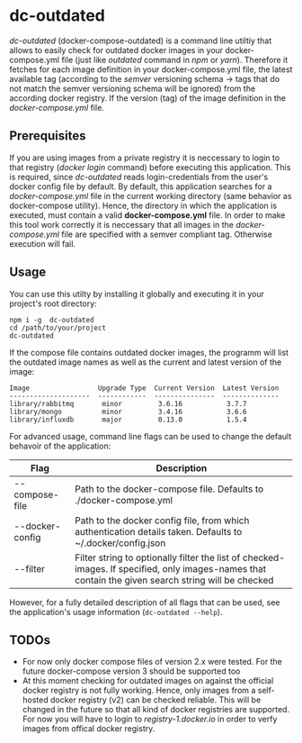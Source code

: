 # dc-outdated

_dc-outdated_ (docker-compose-outdated) is a command line utiltiy that allows to easily check for outdated docker images in your docker-compose.yml file (just like _outdated_ command in _npm_ or _yarn_). Therefore it fetches for each image definition in your docker-compose.yml file, the latest available tag (according to the _semver_ versioning schema -> tags that do not match the semver versioning schema will be ignored) from the according docker registry. If the version (tag) of the image definition in the _docker-compose.yml_ file.

## Prerequisites

If you are using images from a private registry it is neccessary to login to that registry (_docker login_ command) before executing this application. This is required, since _dc-outdated_ reads login-credentials from the user's docker config file by default. By default, this application searches for a _docker-compose.yml_ file in the current working directory (same behavior as docker-compose utility). Hence, the directory in which the application is executed, must contain a valid **docker-compose.yml** file.
In order to make this tool work correctly it is neccessary that all images in the _docker-compose.yml_ file are specified with a semver compliant tag. Otherwise execution will fail.


## Usage

You can use this utilty by installing it globally and executing it in your project's root directory:

```
npm i -g  dc-outdated
cd /path/to/your/project
dc-outdated
```

If the compose file contains outdated docker images, the programm will list the outdated image names as well as the current and latest version of the image:

```
Image                 Upgrade Type  Current Version  Latest Version
--------------------  ------------  ---------------  --------------
library/rabbitmq       minor         3.6.16           3.7.7         
library/mongo          minor         3.4.16           3.6.6         
library/influxdb       major         0.13.0           1.5.4 
```

For advanced usage, command line flags can be used to change the default behavoir of the application:

| Flag                        | Description                                                                                                                                         |
| ----------------------------|-----------------------------------------------------------------------------------------------------------------------------------------------------|
| --compose-file <file path>  | Path to the docker-compose file. Defaults to ./docker-compose.yml                                                                                   |
| --docker-config <file path> | Path to the docker config file, from which authentication details taken. Defaults to ~/.docker/config.json                                          |
| --filter <string>           | Filter string to optionally filter the list of checked-images. If specified, only images-names that contain the given search string will be checked |


However, for a fully detailed description of all flags that can be used, see the application's usage information (`dc-outdated --help`).

## TODOs

* For now only docker compose files of version 2.x were tested. For the future docker-compose version 3 should be supported too
* At this moment checking for outdated images on against the official docker registry is not fully working. Hence, only images from a self-hosted docker registry (v2) can be checked reliable. This will be changed in the future so that all kind of docker registries are supported. For now you will have to login to _registry-1.docker.io_ in order to verfy images from offical docker registry.
